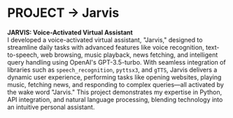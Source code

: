# PROJECT -> Jarvis
**JARVIS: Voice-Activated Virtual Assistant**  
I developed a voice-activated virtual assistant, "Jarvis," designed to streamline daily tasks with advanced features like voice recognition, text-to-speech, web browsing, music playback, news fetching, and intelligent query handling using OpenAI's GPT-3.5-turbo. With seamless integration of libraries such as `speech_recognition`, `pyttsx3`, and `gTTS`, Jarvis delivers a dynamic user experience, performing tasks like opening websites, playing music, fetching news, and responding to complex queries—all activated by the wake word "Jarvis." This project demonstrates my expertise in Python, API integration, and natural language processing, blending technology into an intuitive personal assistant. 
